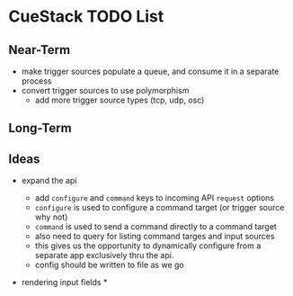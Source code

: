 # CueStack TODO List

## Near-Term
* make trigger sources populate a queue, and consume it in a separate process
* convert trigger sources to use polymorphism
    * add more trigger source types (tcp, udp, osc)
    

## Long-Term

## Ideas

* expand the api
    * add `configure` and `command` keys to incoming API `request` options
    * `configure` is used to configure a command target (or trigger source why not)
    * `command` is used to send a command directly to a command target
    * also need to query for listing command targes and input sources
    * this gives us the opportunity to dynamically configure from a separate app exclusively thru the api.
    * config should be written to file as we go
  
* rendering input fields
  * 
